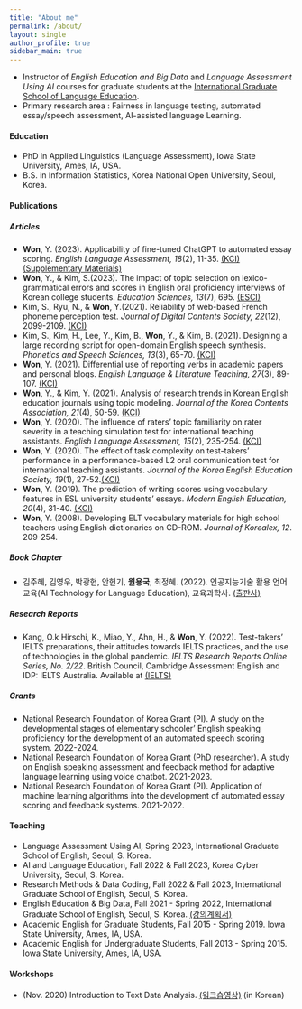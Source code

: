 ```yaml
---
title: "About me"
permalink: /about/
layout: single
author_profile: true
sidebar_main: true
---
```


+ Instructor of *English Education and Big Data* and *Language Assessment Using AI* courses for graduate students at the [International Graduate School of Language Education](https://igse.ac.kr/en/). 
+ Primary research area : Fairness in language testing, automated essay/speech assessment, AI-assisted language Learning.  

#### Education
+ PhD in Applied Linguistics (Language Assessment), Iowa State University, Ames, IA, USA.  
+ B.S. in Information Statistics, Korea National Open University, Seoul, Korea.

#### Publications
##### Articles
+ **Won**, Y. (2023). Applicability of fine-tuned ChatGPT to automated essay scoring. *English Language Assessment, 18*(2), 11-35. [(KCI)](https://www.kci.go.kr/kciportal/ci/sereArticleSearch/ciSereArtiView.kci?sereArticleSearchBean.artiId=ART003026386) [(Supplementary Materials)](https://github.com/linguistry/Fine-Tuned_ChatGPT_Essay_Scoring) 
+ **Won**, Y., & Kim, S.(2023). The impact of topic selection on lexico-grammatical errors and scores in English oral proficiency interviews of Korean college students. *Education Sciences, 13*(7), 695. [(ESCI)](https://doi.org/10.3390/educsci13070695)
+ Kim, S., Ryu, N., & **Won**, Y.(2021). Reliability of web-based French phoneme perception test. *Journal of Digital Contents Society, 22*(12), 2099-2109. [(KCI)](https://doi.org/10.9728/dcs.2021.22.12.2099)
+ Kim, S., Kim, H., Lee, Y., Kim, B., **Won**, Y., & Kim, B. (2021). Designing a large recording script for open-domain English speech synthesis. *Phonetics and Speech Sciences, 13*(3), 65-70. [(KCI)](https://doi.org/10.13064/KSSS.2021.13.3.065)
+ **Won**, Y. (2021). Differential use of reporting verbs in academic papers and personal blogs. *English Language & Literature Teaching, 27*(3), 89-107. [(KCI)](https://www.kci.go.kr/kciportal/ci/sereArticleSearch/ciSereArtiView.kci?sereArticleSearchBean.artiId=ART002757483)
+ **Won**, Y., & Kim, Y. (2021). Analysis of research trends in Korean English education journals using topic modeling. *Journal of the Korea Contents Association, 21*(4), 50-59. [(KCI)](https://doi.org/10.5392/JKCA.2021.21.04.050)
+ **Won**, Y. (2020). The influence of raters’ topic familiarity on rater severity in a teaching simulation test for international teaching assistants. *English Language Assessment, 15*(2), 235-254. [(KCI)](https://doi.org/10.37244/ela.2020.15.2.235)  
+ **Won**, Y. (2020). The effect of task complexity on test-takers’ performance in a performance-based L2 oral communication test for international teaching assistants. *Journal of the Korea English Education Society, 19*(1), 27-52.[(KCI)](https://doi.org/10.18649/jkees.2020.19.1.27)  
+ **Won**, Y. (2019). The prediction of writing scores using vocabulary features in ESL university students’ essays. *Modern English Education, 20*(4), 31-40. [(KCI)](https://doi.org/10.18095/meeso.2019.20.4.31)  
+ **Won**, Y. (2008). Developing ELT vocabulary materials for high school teachers using English dictionaries on CD-ROM. *Journal of Korealex, 12*. 209-254.

##### Book Chapter 
+ 김주혜, 김영우, 박광현, 안현기, **원용국**, 최정혜. (2022). 인공지능기술 활용 언어교육(AI Technology for Language Education), 교육과학사. [(출판사)](http://www.kyoyookbook.co.kr/shop/item.php?it_id=1646977440) 

##### Research Reports
+ Kang, O.k Hirschi, K., Miao, Y., Ahn, H., & **Won**, Y. (2022). Test-takers’ IELTS preparations, their attitudes towards IELTS practices, and the use of technologies in the global pandemic. *IELTS Research Reports Online Series, No. 2/22*. British Council, Cambridge Assessment English and IDP: IELTS Australia. Available at [(IELTS)](https://www.ielts.org/for-researchers/research-reports/online-series-2022-2)

##### Grants
+ National Research Foundation of Korea Grant (PI). A study on the developmental stages of elementary schooler’ English speaking proficiency for the development of an automated speech scoring system. 2022-2024. 
+ National Research Foundation of Korea Grant (PhD researcher). A study on English speaking assessment and feedback method for adaptive language learning using voice chatbot. 2021-2023. 
+ National Research Foundation of Korea Grant (PI). Application of machine learning algorithms into the development of automated essay scoring and feedback systems. 2021-2022. 

#### Teaching
+ Language Assessment Using AI, Spring 2023, International Graduate School of English, Seoul, S. Korea.
+ AI and Language Education, Fall 2022 & Fall 2023, Korea Cyber University, Seoul, S. Korea.
+ Research Methods & Data Coding, Fall 2022 & Fall 2023, International Graduate School of English, Seoul, S. Korea.
+ English Education & Big Data, Fall 2021 - Spring 2022, International Graduate School of English, Seoul, S. Korea. [(강의계획서)](https://drive.google.com/file/d/1UBmTCIvtJws2IcoYs4djZQWmezsCS-Se/view?usp=sharing)
+ Academic English for Graduate Students, Fall 2015 - Spring 2019. Iowa State University, Ames, IA, USA. 
+ Academic English for Undergraduate Students, Fall 2013 - Spring 2015. Iowa State University, Ames, IA, USA.

#### Workshops  
+ (Nov. 2020) Introduction to Text Data Analysis. [(워크숍영상)](https://youtube.com/playlist?list=PLEiZtveAYKFnU9fqjneGyYCroMH8hzoNP) (in Korean)
